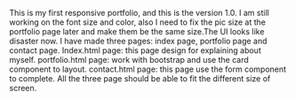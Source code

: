 This is my first responsive portfolio, and this is the version 1.0. I am still working on the font size and color, also I need to fix the pic size at the portfolio page later and make them be the same size.The UI looks like disaster now.
I have made three pages: index page, portfolio page and contact page.
Index.html page: this page design for explaining about myself.
portfolio.html page: work with bootstrap and use the card component to layout.
contact.html page: this page use the form component to complete.
All the three page should be able to fit the different size of screen.